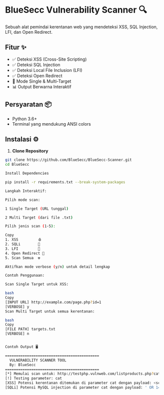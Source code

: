 # BlueSecc Vulnerability Scanner 🔍

Sebuah alat pemindai kerentanan web yang mendeteksi XSS, SQL Injection, LFI, dan Open Redirect.

## Fitur ✨
- ✅ Deteksi XSS (Cross-Site Scripting)
- ✅ Deteksi SQL Injection
- ✅ Deteksi Local File Inclusion (LFI)
- ✅ Deteksi Open Redirect
- 🚀 Mode Single & Multi-Target
- 📊 Output Berwarna Interaktif

## Persyaratan 📦
- Python 3.6+
- Terminal yang mendukung ANSI colors

## Instalasi ⚙️

1. **Clone Repository**
```bash
git clone https://github.com/BlueSecc/BlueSecc-Scanner.git
cd BlueSecc

Install Dependencies

pip install -r requirements.txt --break-system-packages

Langkah Interaktif:

Pilih mode scan:

1 Single Target (URL tunggal)

2 Multi Target (dari file .txt)

Pilih jenis scan (1-5):

Copy
1. XSS         🩸
2. SQLi        💉
3. LFI         📂
4. Open Redirect 🔀
5. Scan Semua  ☢️

Aktifkan mode verbose (y/n) untuk detail lengkap

Contoh Penggunaan:

Scan Single Target untuk XSS:

bash
Copy
[INPUT URL] http://example.com/page.php?id=1
[VERBOSE] y
Scan Multi Target untuk semua kerentanan:

bash
Copy
[FILE PATH] targets.txt
[VERBOSE] n


Contoh Output 🖥️

===========================================
  VULNERABILITY SCANNER TOOL
  By: BlueSecc
===========================================
[*] Memulai scan untuk: http://testphp.vulnweb.com/listproducts.php?cat=1
[!] Testing parameter: cat
[XSS] Potensi kerentanan ditemukan di parameter cat dengan payload: <script>alert(1)</script>
[SQLi] Potensi MySQL injection di parameter cat dengan payload: ' OR 1=1--
